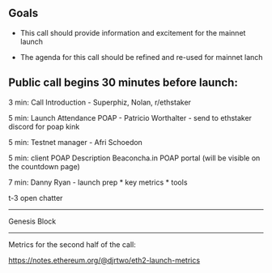 ## Goals

* This call should provide information and excitement for the mainnet launch

* The agenda for this call should be refined and re-used for mainnet lanch

## Public call begins 30 minutes before launch:

3 min: Call Introduction - Superphiz, Nolan, r/ethstaker

5 min: Launch Attendance POAP - Patricio Worthalter - send to ethstaker discord for poap kink

5 min: Testnet manager - Afri Schoedon

5 min: client POAP Description Beaconcha.in POAP portal (will be visible on the countdown page)

7 min: Danny Ryan - launch prep
    * key metrics
    * tools

t-3 open chatter 


-----------------------

Genesis Block

-----------------------

Metrics for the second half of the call: 

https://notes.ethereum.org/@djrtwo/eth2-launch-metrics
